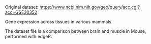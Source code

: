 Original dataset: https://www.ncbi.nlm.nih.gov/geo/query/acc.cgi?acc=GSE30352

Gene expression across tissues in various mammals.

The dataset file is a comparison between brain and muscle in Mouse, performed with edgeR.
